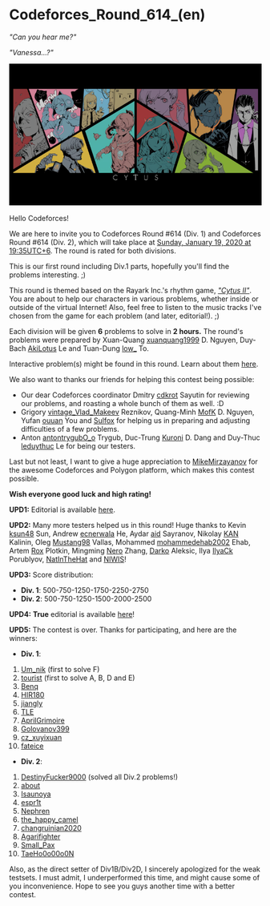 # Codeforces_Round_614_(en)

*"Can you hear me?"*

*"Vanessa...?"*

![ ](images/c7c88243ca29ad33fc0a925c90dd0a73c867fb6d.png)

Hello Codeforces!

We are here to invite you to Codeforces Round #614 (Div. 1) and Codeforces Round #614 (Div. 2), which will take place at [Sunday, January 19, 2020 at 19:35UTC+6](https://codeforces.com/https://www.timeanddate.com/worldclock/fixedtime.html?day=19&month=1&year=2020&hour=16&min=35&sec=0&p1=166). The round is rated for both divisions.

This is our first round including Div.1 parts, hopefully you'll find the problems interesting. ;)

This round is themed based on the Rayark Inc.'s rhythm game, [*"Cytus II"*](https://codeforces.com/https://www.rayark.com/g/cytus2/). You are about to help our characters in various problems, whether inside or outside of the virtual Internet! Also, feel free to listen to the music tracks I've chosen from the game for each problem (and later, editorial!). ;)

Each division will be given **6** problems to solve in **2 hours.** The round's problems were prepared by Xuan-Quang [xuanquang1999](https://codeforces.com/profile/xuanquang1999 "Grandmaster xuanquang1999") D. Nguyen, Duy-Bach [AkiLotus](https://codeforces.com/profile/AkiLotus "Master AkiLotus") Le and Tuan-Dung [low_](https://codeforces.com/profile/low_ "Master low_") To.

Interactive problem(s) might be found in this round. Learn about them [here](https://codeforces.com/blog/entry/45307).

We also want to thanks our friends for helping this contest being possible:

 * Our dear Codeforces coordinator Dmitry [cdkrot](https://codeforces.com/profile/cdkrot "International Grandmaster cdkrot") Sayutin for reviewing our problems, and roasting a whole bunch of them as well. :D
* Grigory [vintage_Vlad_Makeev](https://codeforces.com/profile/vintage_Vlad_Makeev "International Grandmaster vintage_Vlad_Makeev") Reznikov, Quang-Minh [MofK](https://codeforces.com/profile/MofK "Grandmaster MofK") D. Nguyen, Yufan [ouuan](https://codeforces.com/profile/ouuan "Master ouuan") You and [Sulfox](https://codeforces.com/profile/Sulfox "Grandmaster Sulfox") for helping us in preparing and adjusting difficulties of a few problems.
* Anton [antontrygubO_o](https://codeforces.com/profile/antontrygubO_o "International Master antontrygubO_o") Trygub, Duc-Trung [Kuroni](https://codeforces.com/profile/Kuroni "International Grandmaster Kuroni") D. Dang and Duy-Thuc [leduythuc](https://codeforces.com/profile/leduythuc "Master leduythuc") Le for being our testers.

Last but not least, I want to give a huge appreciation to [MikeMirzayanov](https://codeforces.com/profile/MikeMirzayanov "Headquarters, MikeMirzayanov") for the awesome Codeforces and Polygon platform, which makes this contest possible.

**Wish everyone good luck and high rating!**

**UPD1:** Editorial is available [here](https://codeforces.com/https://www.youtube.com/watch?v=h-mUGj41hWA&t=194s).

**UPD2:** Many more testers helped us in this round! Huge thanks to Kevin [ksun48](https://codeforces.com/profile/ksun48 "International Grandmaster ksun48") Sun, Andrew [ecnerwala](https://codeforces.com/profile/ecnerwala "Legendary Grandmaster ecnerwala") He, Aydar [aid](https://codeforces.com/profile/aid "International Grandmaster aid") Sayranov, Nikolay [KAN](https://codeforces.com/profile/KAN "International Grandmaster KAN") Kalinin, Oleg [Mustang98](https://codeforces.com/profile/Mustang98 "Master Mustang98") Vallas, Mohammed [mohammedehab2002](https://codeforces.com/profile/mohammedehab2002 "Master mohammedehab2002") Ehab, Artem [Rox](https://codeforces.com/profile/Rox "Candidate Master Rox") Plotkin, Mingming [Nero](https://codeforces.com/profile/Nero "Master Nero") Zhang, [Darko](https://codeforces.com/profile/Darko "Expert Darko") Aleksic, Ilya [IlyaCk](https://codeforces.com/profile/IlyaCk "Expert IlyaCk") Porublyov, [NatInTheHat](https://codeforces.com/profile/NatInTheHat "Candidate Master NatInTheHat") and [NIWIS](https://codeforces.com/profile/NIWIS "Specialist NIWIS")!

**UPD3:** Score distribution:

 * **Div. 1**: 500-750-1250-1750-2250-2750
* **Div. 2**: 500-750-1250-1500-2000-2500

**UPD4:** **True** editorial is available [here](Tutorial_(en).md)!

**UPD5:** The contest is over. Thanks for participating, and here are the winners:

 * **Div. 1**:

 1. [Um_nik](https://codeforces.com/profile/Um_nik "Legendary Grandmaster Um_nik") (first to solve F)
2. [tourist](https://codeforces.com/profile/tourist "Legendary Grandmaster tourist") (first to solve A, B, D and E)
3. [Benq](https://codeforces.com/profile/Benq "Legendary Grandmaster Benq")
4. [HIR180](https://codeforces.com/profile/HIR180 "International Grandmaster HIR180")
5. [jiangly](https://codeforces.com/profile/jiangly "International Grandmaster jiangly")
6. [TLE](https://codeforces.com/profile/TLE "Legendary Grandmaster TLE")
7. [AprilGrimoire](https://codeforces.com/profile/AprilGrimoire "International Grandmaster AprilGrimoire")
8. [Golovanov399](https://codeforces.com/profile/Golovanov399 "International Grandmaster Golovanov399")
9. [cz_xuyixuan](https://codeforces.com/profile/cz_xuyixuan "International Grandmaster cz_xuyixuan")
10. [fateice](https://codeforces.com/profile/fateice "International Grandmaster fateice")

 * **Div. 2**:

 1. [DestinyFucker9000](https://codeforces.com/profile/DestinyFucker9000 "Expert DestinyFucker9000") (solved all Div.2 problems!)
2. [about](https://codeforces.com/profile/about "Expert about")
3. [Isaunoya](https://codeforces.com/profile/Isaunoya "Expert Isaunoya")
4. [espr1t](https://codeforces.com/profile/espr1t "Expert espr1t")
5. [Nephren](https://codeforces.com/profile/Nephren "Expert Nephren")
6. [the_happy_camel](https://codeforces.com/profile/the_happy_camel "Expert the_happy_camel")
7. [changruinian2020](https://codeforces.com/profile/changruinian2020 "Expert changruinian2020")
8. [Agarifighter](https://codeforces.com/profile/Agarifighter "Specialist Agarifighter")
9. [Small_Pax](https://codeforces.com/profile/Small_Pax "Specialist Small_Pax")
10. [TaeHo0o00o0N](https://codeforces.com/profile/TaeHo0o00o0N "Specialist TaeHo0o00o0N")

Also, as the direct setter of Div1B/Div2D, I sincerely apologized for the weak testsets. I must admit, I underperformed this time, and might cause some of you inconvenience. Hope to see you guys another time with a better contest.

